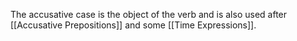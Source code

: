 The accusative case is the object of the verb and is also used after [[Accusative Prepositions]] and some [[Time Expressions]].